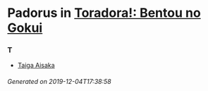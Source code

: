 # Padorus in [Toradora!: Bentou no Gokui](https://myanimelist.net/anime/11553/Toradora__Bentou_no_Gokui)

### T
* [Taiga Aisaka](https://github.com/shadow578/Project-Padoru/blob/master/table-of-contents/characters/TaigaAisaka.md)

###### Generated on 2019-12-04T17:38:58
